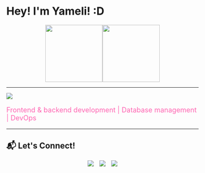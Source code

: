 # Hey! I'm Yameli! :D

<div style="display: flex; justify-content: center;">
  <img height="150em" src="https://github-readme-stats.vercel.app/api?username=yvmeli&show_icons=true&count_private=true&hide_title=true&hide=prs&theme=synthwave&border_color=e100ff&bg_color=000000&ring_color=00ff00&text_color=00ff00&icon_color=e100ff" />
  <img height="150em" src="https://github-readme-stats.vercel.app/api/top-langs/?username=yvmeli&layout=compact&theme=synthwave&hide_title=true&border_color=e100ff&bg_color=000000&text_color=00ff00" />
</div>

---

<p>
  <img src="https://skillicons.dev/icons?i=html,css,js,python,cs,dotnet,mysql,kali,mongodb,nodejs" />
</p>

<p style="font-size: 18px; color: #FF66B2;">Frontend & backend development | Database management | DevOps</p>

---

## 📬 Let's Connect!  
<div style="display: flex; justify-content: center; gap: 15px;">
  <a href="https://github.com/yvmeli" target="_blank">
    <img src="https://img.shields.io/badge/GitHub-0D1117?style=for-the-badge&logo=github&logoColor=white"/>
  </a>
  <a href="https://linkedin.com/in/yameli" target="_blank">
    <img src="https://img.shields.io/badge/LinkedIn-0077B5?style=for-the-badge&logo=linkedin&logoColor=white"/>
  </a>
  <a href="mailto:yameli1715@gmail.com" target="_blank">
    <img src="https://img.shields.io/badge/Gmail-D14836?style=for-the-badge&logo=gmail&logoColor=white"/>
  </a>
</div>

